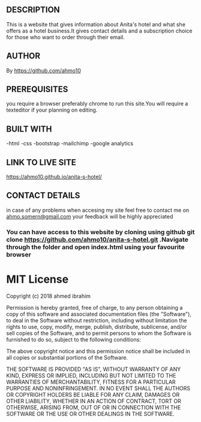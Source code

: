 ## DESCRIPTION
This is a website that gives information about Anita's hotel and what she  offers as a hotel business.It gives contact details and a subscription choice for those who want to order through their email.
## AUTHOR
By https://github.com/ahmo10
## PREREQUISITES
you require a browser preferably chrome to run this site.You will require a texteditor if your planning on editing.
## BUILT WITH
-html
-css
-bootstrap
-mailchimp
-google analytics
## LINK TO LIVE SITE
https://ahmo10.github.io/anita-s-hotel/
## CONTACT DETAILS
in case of any problems when accesing my site feel free to contact me on ahmo.somern@gmail.com your feedback will be highly appreciated
### You can have access to this website by cloning using github git clone https://github.com/ahmo10/anita-s-hotel.git .Navigate through the folder and open index.html using your favourite browser



# MIT License

Copyright (c) 2018 ahmed ibrahim

Permission is hereby granted, free of charge, to any person obtaining a copy
of this software and associated documentation files (the "Software"), to deal
in the Software without restriction, including without limitation the rights
to use, copy, modify, merge, publish, distribute, sublicense, and/or sell
copies of the Software, and to permit persons to whom the Software is
furnished to do so, subject to the following conditions:

The above copyright notice and this permission notice shall be included in all
copies or substantial portions of the Software.

THE SOFTWARE IS PROVIDED "AS IS", WITHOUT WARRANTY OF ANY KIND, EXPRESS OR
IMPLIED, INCLUDING BUT NOT LIMITED TO THE WARRANTIES OF MERCHANTABILITY,
FITNESS FOR A PARTICULAR PURPOSE AND NONINFRINGEMENT. IN NO EVENT SHALL THE
AUTHORS OR COPYRIGHT HOLDERS BE LIABLE FOR ANY CLAIM, DAMAGES OR OTHER
LIABILITY, WHETHER IN AN ACTION OF CONTRACT, TORT OR OTHERWISE, ARISING FROM,
OUT OF OR IN CONNECTION WITH THE SOFTWARE OR THE USE OR OTHER DEALINGS IN THE
SOFTWARE.
